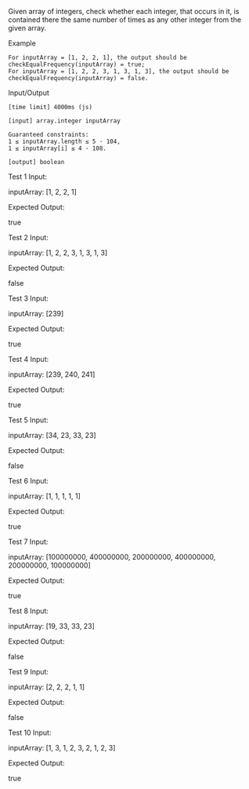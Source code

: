 Given array of integers, check whether each integer, that occurs in it, is contained there the same number of times as any other integer from the given array.

Example

    For inputArray = [1, 2, 2, 1], the output should be
    checkEqualFrequency(inputArray) = true;
    For inputArray = [1, 2, 2, 3, 1, 3, 1, 3], the output should be
    checkEqualFrequency(inputArray) = false.

Input/Output

    [time limit] 4000ms (js)

    [input] array.integer inputArray

    Guaranteed constraints:
    1 ≤ inputArray.length ≤ 5 · 104,
    1 ≤ inputArray[i] ≤ 4 · 108.

    [output] boolean


Test 1
Input:

inputArray: [1, 2, 2, 1]

Expected Output:

true


Test 2
Input:

inputArray: [1, 2, 2, 3, 1, 3, 1, 3]

Expected Output:

false


Test 3
Input:

inputArray: [239]

Expected Output:

true


Test 4
Input:

inputArray: [239, 240, 241]

Expected Output:

true


Test 5
Input:

inputArray: [34, 23, 33, 23]

Expected Output:

false


Test 6
Input:

inputArray: [1, 1, 1, 1, 1]

Expected Output:

true


Test 7
Input:

inputArray: [100000000, 400000000, 200000000, 400000000, 200000000, 100000000]

Expected Output:

true


Test 8
Input:

inputArray: [19, 33, 33, 23]

Expected Output:

false


Test 9
Input:

inputArray: [2, 2, 2, 1, 1]

Expected Output:

false


Test 10
Input:

inputArray: [1, 3, 1, 2, 3, 2, 1, 2, 3]

Expected Output:

true